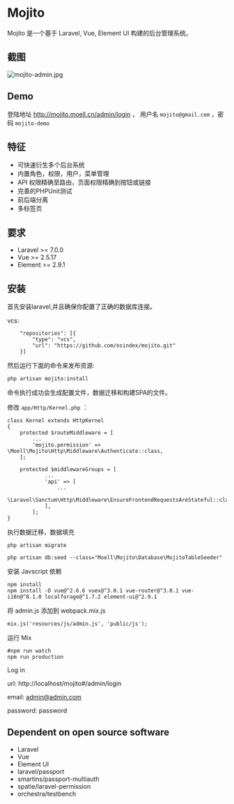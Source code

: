 # Mojito

Mojito 是一个基于 Laravel, Vue, Element UI 构建的后台管理系统。

## 截图

![mojito-admin.jpg](http://ww1.sinaimg.cn/large/7a679ca1gy1ggfdd1odgvj21420l20uj.jpg)

## Demo

登陆地址 http://mojito.moell.cn/admin/login ， 用户名 `mojito@gmail.com` ，密码 `mojito-demo`

## 特征

* 可快速衍生多个后台系统
* 内置角色，权限，用户，菜单管理
* API 权限精确至路由，页面权限精确到按钮或链接
* 完善的PHPUnit测试
* 前后端分离
* 多标签页

## 要求

- Laravel  >= 7.0.0
- Vue >= 2.5.17
- Element >= 2.9.1

## 安装

首先安装laravel,并且确保你配置了正确的数据库连接。

vcs:
```
    "repositories": [{
        "type": "vcs",
        "url": "https://github.com/osindex/mojito.git"
    }]
```

然后运行下面的命令来发布资源:

```
php artisan mojito:install
```

命令执行成功会生成配置文件，数据迁移和构建SPA的文件。

修改 `app/Http/Kernel.php` ：

```
class Kernel extends HttpKernel
{
    protected $routeMiddleware = [
        ...
        'mojito.permission' => \Moell\Mojito\Http\Middleware\Authenticate::class,
    ];

    protected $middlewareGroups = [
            ...
            'api' => [
                ...
                \Laravel\Sanctum\Http\Middleware\EnsureFrontendRequestsAreStateful::class,
            ],
        ];
}
```

执行数据迁移，数据填充

```
php artisan migrate

php artisan db:seed --class="Moell\Mojito\Database\MojitoTableSeeder"
```


安装 Javscript 依赖

```shell
npm install
npm install -D vue@^2.6.6 vuex@^3.0.1 vue-router@^3.0.1 vue-i18n@^8.1.0 localforage@^1.7.2 element-ui@^2.9.1
```

将 admin.js  添加到 webpack.mix.js 

```
mix.js('resources/js/admin.js', 'public/js');
```

运行 Mix

```
#npm run watch
npm run production
```
Log in

url: http://localhost/mojito#/admin/login

email: admin@admin.com

password: password

## Dependent on open source software

* Laravel
* Vue
* Element UI
* laravel/passport
* smartins/passport-multiauth
* spatie/laravel-permission
* orchestra/testbench
